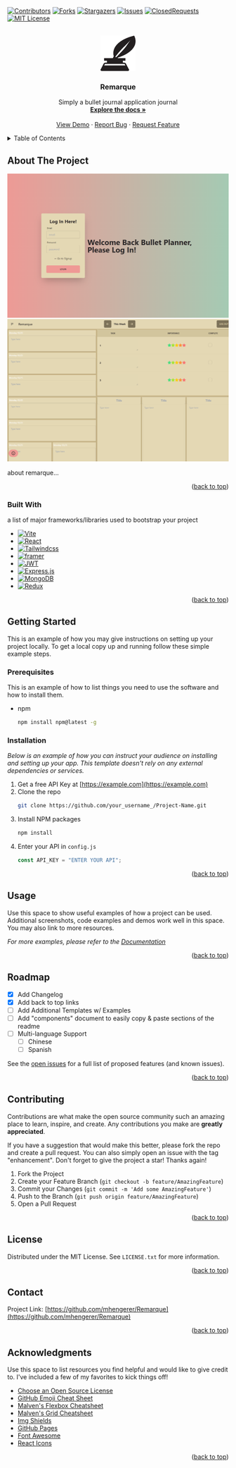<!-- Improved compatibility of back to top link: See: https://github.com/othneildrew/Best-README-Template/pull/73 -->

<a name="readme-top"></a>

<!--
*** Thanks for checking out the Best-README-Template. If you have a suggestion
*** that would make this better, please fork the repo and create a pull request
*** or simply open an issue with the tag "enhancement".
*** Don't forget to give the project a star!
*** Thanks again! Now go create something AMAZING! :D
-->

<!-- PROJECT SHIELDS -->
<!--
*** I'm using markdown "reference style" links for readability.
*** Reference links are enclosed in brackets [ ] instead of parentheses ( ).
*** See the bottom of this document for the declaration of the reference variables
*** for contributors-url, forks-url, etc. This is an optional, concise syntax you may use.
*** https://www.markdownguide.org/basic-syntax/#reference-style-links
-->

[![Contributors][contributors-shield]][contributors-url]
[![Forks][forks-shield]][forks-url]
[![Stargazers][stars-shield]][stars-url]
[![Issues][issues-shield]][issues-url]
[![ClosedRequests][cr-shield]][cr-url]
[![MIT License][license-shield]][license-url]

<!-- PROJECT LOGO -->
<br />
<div align="center">
  <a href="https://github.com/mhengerer/Remarque">
    <img src="/client/public/RemarqueSmallLogo.svg" alt="Logo" width="80" height="80">
  </a>

  <h3 align="center">Remarque</h3>

  <p align="center">
    Simply a bullet journal application journal 
    <br />
    <a href="https://github.com/mhengerer/Remarque"><strong>Explore the docs »</strong></a>
    <br />
    <br />
    <a href="https://github.com/mhengerer/Remarque">View Demo</a>
    ·
    <a href="https://github.com/mhengerer/Remarque/issues">Report Bug</a>
    ·
    <a href="https://github.com/mhengerer/Remarque/issues">Request Feature</a>
  </p>
</div>

<!-- TABLE OF CONTENTS -->
<details>
  <summary>Table of Contents</summary>
  <ol>
    <li>
      <a href="#about-the-project">About The Project</a>
      <ul>
        <li><a href="#built-with">Built With</a></li>
      </ul>
    </li>
    <li>
      <a href="#getting-started">Getting Started</a>
      <ul>
        <li><a href="#prerequisites">Prerequisites</a></li>
        <li><a href="#installation">Installation</a></li>
      </ul>
    </li>
    <li><a href="#usage">Usage</a></li>
    <li><a href="#roadmap">Roadmap</a></li>
    <li><a href="#contributing">Contributing</a></li>
    <li><a href="#license">License</a></li>
    <li><a href="#contact">Contact</a></li>
    <li><a href="#acknowledgments">Acknowledgments</a></li>
  </ol>
</details>

<!-- ABOUT THE PROJECT -->

## About The Project

<a href="https://github.com/mhengerer/Remarque">
<img src="client\public\remarqueherokulogin.png" alt="Product Screenshot of Login" width="auto" height="auto">
</a>
<a href="https://github.com/mhengerer/Remarque">
<img src="client\public\remarqueheroku2.png" alt="Product Screenshot of Home" width="auto" height="auto">
</a>

about remarque...

<p align="right">(<a href="#readme-top">back to top</a>)</p>

### Built With

a list of major frameworks/libraries used to bootstrap your project

- [![Vite][vite.js]][vite-url]
- [![React][react.js]][react-url]
- [![Tailwindcss][tailwindcss]][tailwindcss-url]
- [![framer][framer]][framer-url]
- [![JWT][jwt]][jwt-url]
- [![Express.js][express.js]][express-url]
- [![MongoDB][mongodb]][mongodb-url]
- [![Redux][redux]][redux-url]

<p align="right">(<a href="#readme-top">back to top</a>)</p>

<!-- GETTING STARTED -->

## Getting Started

This is an example of how you may give instructions on setting up your project locally.
To get a local copy up and running follow these simple example steps.

### Prerequisites

This is an example of how to list things you need to use the software and how to install them.

- npm
  ```sh
  npm install npm@latest -g
  ```

### Installation

_Below is an example of how you can instruct your audience on installing and setting up your app. This template doesn't rely on any external dependencies or services._

1. Get a free API Key at [https://example.com](https://example.com)
2. Clone the repo
   ```sh
   git clone https://github.com/your_username_/Project-Name.git
   ```
3. Install NPM packages
   ```sh
   npm install
   ```
4. Enter your API in `config.js`
   ```js
   const API_KEY = "ENTER YOUR API";
   ```

<p align="right">(<a href="#readme-top">back to top</a>)</p>

<!-- USAGE EXAMPLES -->

## Usage

Use this space to show useful examples of how a project can be used. Additional screenshots, code examples and demos work well in this space. You may also link to more resources.

_For more examples, please refer to the [Documentation](https://example.com)_

<p align="right">(<a href="#readme-top">back to top</a>)</p>

<!-- ROADMAP -->

## Roadmap

- [x] Add Changelog
- [x] Add back to top links
- [ ] Add Additional Templates w/ Examples
- [ ] Add "components" document to easily copy & paste sections of the readme
- [ ] Multi-language Support
  - [ ] Chinese
  - [ ] Spanish

See the [open issues](https://github.com/mhengerer/Remarque/issues) for a full list of proposed features (and known issues).

<p align="right">(<a href="#readme-top">back to top</a>)</p>

<!-- CONTRIBUTING -->

## Contributing

Contributions are what make the open source community such an amazing place to learn, inspire, and create. Any contributions you make are **greatly appreciated**.

If you have a suggestion that would make this better, please fork the repo and create a pull request. You can also simply open an issue with the tag "enhancement".
Don't forget to give the project a star! Thanks again!

1. Fork the Project
2. Create your Feature Branch (`git checkout -b feature/AmazingFeature`)
3. Commit your Changes (`git commit -m 'Add some AmazingFeature'`)
4. Push to the Branch (`git push origin feature/AmazingFeature`)
5. Open a Pull Request

<p align="right">(<a href="#readme-top">back to top</a>)</p>

<!-- LICENSE -->

## License

Distributed under the MIT License. See `LICENSE.txt` for more information.

<p align="right">(<a href="#readme-top">back to top</a>)</p>

<!-- CONTACT -->

## Contact

Project Link: [https://github.com/mhengerer/Remarque](https://github.com/mhengerer/Remarque)

<p align="right">(<a href="#readme-top">back to top</a>)</p>

<!-- ACKNOWLEDGMENTS -->

## Acknowledgments

Use this space to list resources you find helpful and would like to give credit to. I've included a few of my favorites to kick things off!

- [Choose an Open Source License](https://choosealicense.com)
- [GitHub Emoji Cheat Sheet](https://www.webpagefx.com/tools/emoji-cheat-sheet)
- [Malven's Flexbox Cheatsheet](https://flexbox.malven.co/)
- [Malven's Grid Cheatsheet](https://grid.malven.co/)
- [Img Shields](https://shields.io)
- [GitHub Pages](https://pages.github.com)
- [Font Awesome](https://fontawesome.com)
- [React Icons](https://react-icons.github.io/react-icons/search)

<p align="right">(<a href="#readme-top">back to top</a>)</p>

<!-- MARKDOWN LINKS & IMAGES -->
<!-- https://www.markdownguide.org/basic-syntax/#reference-style-links -->

[contributors-shield]: https://img.shields.io/github/contributors/mhengerer/Remarque.svg?style=for-the-badge
[contributors-url]: https://github.com/mhengerer/Remarque/graphs/contributors
[forks-shield]: https://img.shields.io/github/forks/mhengerer/Remarque.svg?style=for-the-badge
[forks-url]: https://github.com/mhengerer/Remarque/network/members
[stars-shield]: https://img.shields.io/github/stars/mhengerer/Remarque.svg?style=for-the-badge
[stars-url]: https://github.com/mhengerer/Remarque/stargazers
[issues-shield]: https://img.shields.io/github/issues/mhengerer/Remarque.svg?style=for-the-badge
[issues-url]: https://github.com/mhengerer/Remarqueissues
[cr-shield]: https://img.shields.io/github/issues-pr-closed-raw/mhengerer/Remarque.svg?style=for-the-badge
[cr-url]: https://github.com/mhengerer/Remarque/pulls?q=is%3Apr+is%3Aclosed
[license-shield]: https://img.shields.io/github/license/mhengerer/Remarque.svg?style=for-the-badge
[license-url]: https://github.com/mhengerer/Remarque/blob/master/LICENSE.txt
[product-screenshot]: client\public\remarqueherokulogin.png
[product-screenshot2]: client\public\remarqueheroku2.png
[vite.js]: https://img.shields.io/badge/vite-%23646CFF.svg?style=for-the-badge&logo=vite&logoColor=white
[vite-url]: https://vitejs.dev/
[react.js]: https://img.shields.io/badge/React-20232A?style=for-the-badge&logo=react&logoColor=61DAFB
[react-url]: https://reactjs.org/
[tailwindcss]: https://img.shields.io/badge/tailwindcss-%2338B2AC.svg?style=for-the-badge&logo=tailwind-css&logoColor=white
[tailwindcss-url]: https://tailwindcss.com/
[framer]: https://img.shields.io/badge/Framer-black?style=for-the-badge&logo=framer&logoColor=blue
[framer-url]: https://framerui.com/
[jwt]: https://img.shields.io/badge/JWT-black?style=for-the-badge&logo=JSON%20web%20tokens
[jwt-url]: https://jwt.io/
[express.js]: https://img.shields.io/badge/express.js-%23404d59.svg?style=for-the-badge&logo=express&logoColor=%2361DAFB
[express-url]: https://expressjs.com/
[mongodb]: https://img.shields.io/badge/MongoDB-%234ea94b.svg?style=for-the-badge&logo=mongodb&logoColor=white
[mongodb-url]: https://www.mongodb.com/
[redux]: https://img.shields.io/badge/redux-%23593d88.svg?style=for-the-badge&logo=redux&logoColor=white
[redux-url]: https://redux.js.org/
